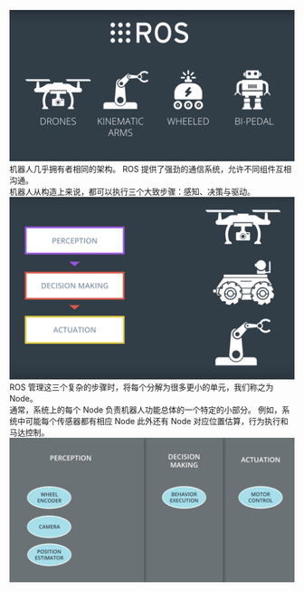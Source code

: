 ![ROS_cover](./img/ROS_cover.png)
机器人几乎拥有者相同的架构。
ROS 提供了强劲的通信系统，允许不同组件互相沟通。<br>
机器人从构造上来说，都可以执行三个大致步骤：感知、决策与驱动。
![robotic_structure](./img/robotic_structure.png)
ROS 管理这三个复杂的步骤时，将每个分解为很多更小的单元，我们称之为 Node。<br>
通常，系统上的每个 Node 负责机器人功能总体的一个特定的小部分。
例如，系统中可能每个传感器都有相应 Node
此外还有 Node 对应位置估算，行为执行和马达控制。
![node](./img/node.png)
